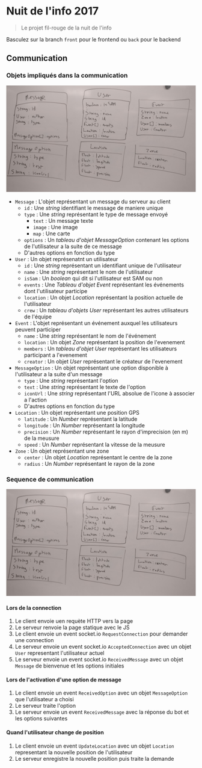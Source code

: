 # Nuit de l'info 2017

> Le projet fil-rouge de la nuit de l'info

Basculez sur la branch `front` pour le frontend ou `back` pour le backend

## Communication

### Objets impliqués dans la communication

![Objets](img/objects.jpg)

* `Message` : L'objet représentant un message du serveur au client
  * `id` : Une *string* identifiant le message de maniere unique
  * `type` : Une *string* représentant le type de message envoyé
    * `text` : Un message texte
    * `image` : Une image
    * `map` : Une carte
  * `options` : Un *tableau d'objet MessageOption* contenant les options de l'utilisateur a la suite de ce message
  * D'autres options en fonction du type
* `User` : Un objet représenatnt un utilisateur
  * `id` : Une *string* représentant un identifiant unique de l'utilisateur
  * `name` : Une *string* représentant le nom de l'utilisateur
  * `isSam` : Un *boolean* qui dit si l'utilisateur est SAM ou non
  * `events` : Une *Tableau d'objet Event* représentant les événements dont l'utilisateur participe
  * `location` : Un objet *Location* représentant la position actuelle de l'utilisateur
  * `crew` : Un *tableau d'objets User* représentant les autres utilisateurs de l'équipe
* `Event` : L'objet représentant un événement auxquel les utilisateurs peuvent participer
  * `name` : Une *string* représentant le nom de l'événement
  * `location` : Un objet *Zone* représentant la position de l'evenement
  * `members` : Un *tableau d'objet User* représentant les utilisateurs participant a l'evenement
  * `creator` : Un objet *User* représentant le créateur de l'evenement
* `MessageOption` : Un objet représentant une option disponible à l'utilisateur a la suite d'un message
  * `type` : Une *string* représentant l'option
  * `text` : Une *string* représentant le texte de l'option
  * `iconUrl` : Une *string* représentant l'URL absolue de l'icone à associer a l'action
  * D'autres options en fonction du type
* `Location` : Un objet représentant une position GPS
  * `latitude` : Un *Number* représentant la latitude
  * `longitude` : Un *Number* représentant la longitude
  * `precision` : Un *Number* représentant le rayon d'imprecision (en m) de la meusure
  * `speed` : Un *Number* représentant la vitesse de la meusure
* `Zone` : Un objet représentant une zone
  * `center` : Un objet *Location* représentant le centre de la zone
  * `radius` : Un *Number* représentant le rayon de la zone

### Sequence de communication

![Objets](img/objects.jpg)

#### Lors de la connection

1. Le client envoie uen requète HTTP vers la page
2. Le serveur renvoie la page statique avec le JS
3. Le client envoie un event socket.io `RequestConnection` pour demander une connection
4. Le serveur envoie un event socket.io `AcceptedConnection` avec un objet `User` representant l'utilisateur actuel
5. Le serveur envoie un event socket.io `ReceivedMessage` avec un objet `Message` de bienvenue et les options initiales

#### Lors de l'activation d'une option de message

1. Le client envoie un event `ReceivedOption` avec un objet `MessageOption` que l'utilisateur a choisi
2. Le serveur traite l'option
3. Le serveur envoie un event `ReceivedMessage` avec la réponse du bot et les options suivantes

#### Quand l'utilisateur change de position

1. Le client envoie un event `UpdateLocation` avec un objet `Location` representant la nouvelle position de l'utilisateur
2. Le serveur enregistre la nouvelle position puis traite la demande
